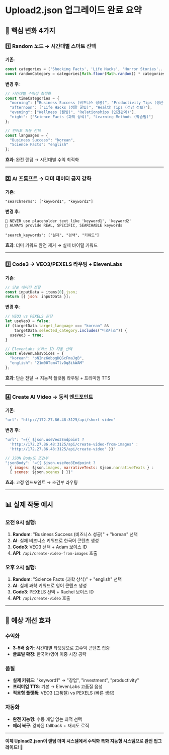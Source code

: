 # Upload2.json 업그레이드 완료 요약

## 🎯 **핵심 변화 4가지**

### **1️⃣ Random 노드 → 시간대별 스마트 선택**

**기존**:
```javascript
const categories = ['Shocking Facts', 'Life Hacks', 'Horror Stories'...];
const randomCategory = categories[Math.floor(Math.random() * categories.length)];
```

**변경 후**:
```javascript
// 시간대별 수익성 최적화
const timeCategories = {
  "morning": ["Business Success (비즈니스 성공)", "Productivity Tips (생산성 팁)"],
  "afternoon": ["Life Hacks (생활 꿀팁)", "Health Tips (건강 정보)"],
  "evening": ["Wellness (웰빙)", "Relationships (인간관계)"],
  "night": ["Science Facts (과학 상식)", "Learning Methods (학습법)"]
};

// 언어도 자동 선택
const languages = {
  "Business Success": "korean",
  "Science Facts": "english"
};
```

**효과**: 완전 랜덤 → 시간대별 수익 최적화

---

### **2️⃣ AI 프롬프트 → 더미 데이터 금지 강화**

**기존**:
```text
"searchTerms": ["keyword1", "keyword2"]
```

**변경 후**:
```text
🚨 NEVER use placeholder text like 'keyword1', 'keyword2'
🎯 ALWAYS provide REAL, SPECIFIC, SEARCHABLE keywords

"search_keywords": ["실제", "검색", "키워드"]
```

**효과**: 더미 키워드 완전 제거 → 실제 바이럴 키워드

---

### **3️⃣ Code3 → VEO3/PEXELS 라우팅 + ElevenLabs**

**기존**:
```javascript
// 단순 데이터 전달
const inputData = items[0].json;
return [{ json: inputData }];
```

**변경 후**:
```javascript
// VEO3 vs PEXELS 판단
let useVeo3 = false;
if (targetData.target_language === "korean" && 
    targetData.selected_category.includes("비즈니스")) {
  useVeo3 = true;
}

// ElevenLabs 보이스 ID 자동 선택
const elevenLabsVoices = {
  "korean": "pNInz6obpgDQGcFmaJgB",
  "english": "21m00Tcm4TlvDq8ikWAM"
};
```

**효과**: 단순 전달 → 지능적 플랫폼 라우팅 + 프리미엄 TTS

---

### **4️⃣ Create AI Video → 동적 엔드포인트**

**기존**:
```javascript
"url": "http://172.27.86.48:3125/api/short-video"
```

**변경 후**:
```javascript
"url": "={{ $json.useVeo3Endpoint ? 
  'http://172.27.86.48:3125/api/create-video-from-images' : 
  'http://172.27.86.48:3125/api/create-video' }}"

// JSON Body도 조건부
"jsonBody": "={{ $json.useVeo3Endpoint ? 
  { images: $json.images, narrativeTexts: $json.narrativeTexts } : 
  { scenes: $json.scenes } }}"
```

**효과**: 고정 엔드포인트 → 조건부 라우팅

---

## 📊 **실제 작동 예시**

### **오전 9시 실행**:
1. **Random**: "Business Success (비즈니스 성공)" + "korean" 선택
2. **AI**: 실제 비즈니스 키워드로 한국어 콘텐츠 생성
3. **Code3**: VEO3 선택 + Adam 보이스 ID
4. **API**: `/api/create-video-from-images` 호출

### **오후 2시 실행**:
1. **Random**: "Science Facts (과학 상식)" + "english" 선택  
2. **AI**: 실제 과학 키워드로 영어 콘텐츠 생성
3. **Code3**: PEXELS 선택 + Rachel 보이스 ID
4. **API**: `/api/create-video` 호출

---

## 🚀 **예상 개선 효과**

### **수익화**
- **3-5배 증가**: 시간대별 타겟팅으로 고수익 콘텐츠 집중
- **글로벌 확장**: 한국어/영어 이중 시장 공략

### **품질**
- **실제 키워드**: "keyword1" → "창업", "investment", "productivity"
- **프리미엄 TTS**: 기본 → ElevenLabs 고품질 음성
- **적응형 플랫폼**: VEO3 (고품질) vs PEXELS (빠른 생성)

### **자동화**
- **완전 지능형**: 수동 개입 없는 최적 선택
- **에러 복구**: 강화된 fallback + 재시도 로직

---

**이제 Upload2.json이 랜덤 더미 시스템에서 수익화 특화 지능형 시스템으로 완전 업그레이드! 🎉**